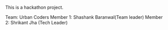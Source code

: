 This is a hackathon project.

Team: Urban Coders
Member 1: Shashank Baranwal(Team leader)
Member 2: Shrikant Jha (Tech Leader)
